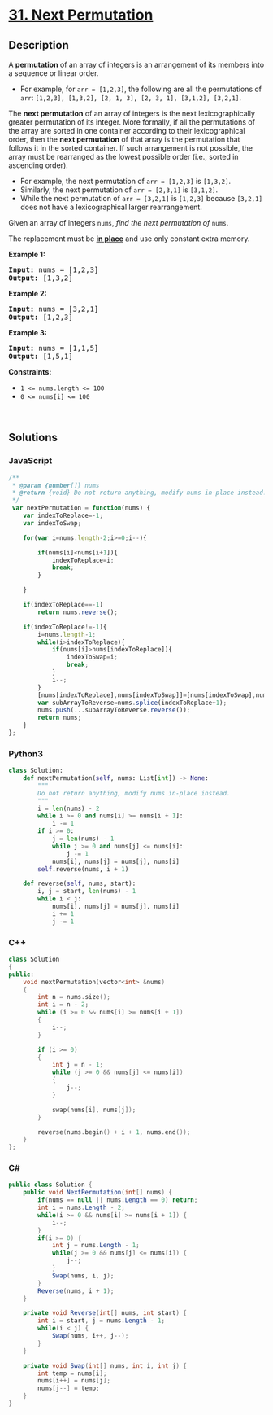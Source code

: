 # [31. Next Permutation](https://leetcode.com/problems/next-permutation/)

## Description

<p>A <strong>permutation</strong> of an array of integers is an arrangement of its members into a sequence or linear order.</p>

<ul>
	<li>For example, for <code>arr = [1,2,3]</code>, the following are all the permutations of <code>arr</code>: <code>[1,2,3], [1,3,2], [2, 1, 3], [2, 3, 1], [3,1,2], [3,2,1]</code>.</li>
</ul>

<p>The <strong>next permutation</strong> of an array of integers is the next lexicographically greater permutation of its integer. More formally, if all the permutations of the array are sorted in one container according to their lexicographical order, then the <strong>next permutation</strong> of that array is the permutation that follows it in the sorted container. If such arrangement is not possible, the array must be rearranged as the lowest possible order (i.e., sorted in ascending order).</p>

<ul>
	<li>For example, the next permutation of <code>arr = [1,2,3]</code> is <code>[1,3,2]</code>.</li>
	<li>Similarly, the next permutation of <code>arr = [2,3,1]</code> is <code>[3,1,2]</code>.</li>
	<li>While the next permutation of <code>arr = [3,2,1]</code> is <code>[1,2,3]</code> because <code>[3,2,1]</code> does not have a lexicographical larger rearrangement.</li>
</ul>

<p>Given an array of integers <code>nums</code>, <em>find the next permutation of</em> <code>nums</code>.</p>

<p>The replacement must be <strong><a href="http://en.wikipedia.org/wiki/In-place_algorithm" target="_blank">in place</a></strong> and use only constant extra memory.</p>

<p><strong class="example">Example 1:</strong></p>

<pre><strong>Input:</strong> nums = [1,2,3]
<strong>Output:</strong> [1,3,2]
</pre>

<p><strong class="example">Example 2:</strong></p>

<pre><strong>Input:</strong> nums = [3,2,1]
<strong>Output:</strong> [1,2,3]
</pre>

<p><strong class="example">Example 3:</strong></p>

<pre><strong>Input:</strong> nums = [1,1,5]
<strong>Output:</strong> [1,5,1]
</pre>

<p><strong>Constraints:</strong></p>

<ul>
	<li><code>1 &lt;= nums.length &lt;= 100</code></li>
	<li><code>0 &lt;= nums[i] &lt;= 100</code></li>
</ul>
<p>&nbsp;</p>

## Solutions

### **JavaScript**

```javascript
/**
 * @param {number[]} nums
 * @return {void} Do not return anything, modify nums in-place instead.
 */
 var nextPermutation = function(nums) {
    var indexToReplace=-1;
    var indexToSwap;

    for(var i=nums.length-2;i>=0;i--){

        if(nums[i]<nums[i+1]){
            indexToReplace=i;
            break;
        }

    }

    if(indexToReplace==-1)
        return nums.reverse();

    if(indexToReplace!=-1){
        i=nums.length-1;
        while(i>indexToReplace){
            if(nums[i]>nums[indexToReplace]){
                indexToSwap=i;
                break;
            }
            i--;    
        }
        [nums[indexToReplace],nums[indexToSwap]]=[nums[indexToSwap],nums[indexToReplace]];
        var subArrayToReverse=nums.splice(indexToReplace+1);
        nums.push(...subArrayToReverse.reverse());
        return nums;
    }
};
```

### **Python3**

```python
class Solution:
    def nextPermutation(self, nums: List[int]) -> None:
        """
        Do not return anything, modify nums in-place instead.
        """
        i = len(nums) - 2
        while i >= 0 and nums[i] >= nums[i + 1]:
            i -= 1
        if i >= 0:
            j = len(nums) - 1
            while j >= 0 and nums[j] <= nums[i]:
                j -= 1
            nums[i], nums[j] = nums[j], nums[i]
        self.reverse(nums, i + 1)

    def reverse(self, nums, start):
        i, j = start, len(nums) - 1
        while i < j:
            nums[i], nums[j] = nums[j], nums[i]
            i += 1
            j -= 1
```

### **C++**

```cpp
class Solution
{
public:
    void nextPermutation(vector<int> &nums)
    {
        int n = nums.size();
        int i = n - 2;
        while (i >= 0 && nums[i] >= nums[i + 1])
        {
            i--;
        }

        if (i >= 0)
        {
            int j = n - 1;
            while (j >= 0 && nums[j] <= nums[i])
            {
                j--;
            }

            swap(nums[i], nums[j]);
        }

        reverse(nums.begin() + i + 1, nums.end());
    }
};
```

### **C#**

```csharp
public class Solution {
    public void NextPermutation(int[] nums) {
        if(nums == null || nums.Length == 0) return;
        int i = nums.Length - 2;
        while(i >= 0 && nums[i] >= nums[i + 1]) {
            i--;
        }
        if(i >= 0) {
            int j = nums.Length - 1;
            while(j >= 0 && nums[j] <= nums[i]) {
                j--;
            }
            Swap(nums, i, j);
        }
        Reverse(nums, i + 1);
    }

    private void Reverse(int[] nums, int start) {
        int i = start, j = nums.Length - 1;
        while(i < j) {
            Swap(nums, i++, j--);
        }
    }

    private void Swap(int[] nums, int i, int j) {
        int temp = nums[i];
        nums[i++] = nums[j];
        nums[j--] = temp;
    }
}
```